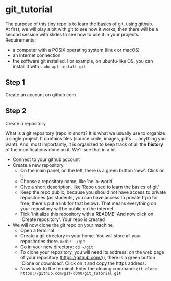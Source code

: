 # git_tutorial
The purpose of this tiny repo is to learn the basics of git, using github.  
At first, we will play a bit with git to see how it works, then there will be a second session with slides to see how to use it in your projects.
Requirements:
+ a computer with a POSIX operating system (linux or macOS)
+ an internet connection
+ the software git installed. For example, on ubuntu-like OS, you can install it with `sudo apt install git`


## Step 1
Create an account on github.com

## Step 2
Create a repository

What is a git repository (repo in short)? 
It is what we usually use to organize a single project. It contains files (source code, images, pdfs .... anything you want).
And, most importantly, it is organized to keep track of all the __history__ of the modifications done on it.
We'll see that in a bit

+ Connect to your github account
+ Create a new repository. 
  + On the main panel, on the left, there is a green button 'new'. Click on it
  + Choose a repository name, like 'hello-world'
  + Give a short description, like 'Repo used to learn the basics of git'
  + Keep the repo public, because you should not have access to private repositories (as students, you can have access to private frpo for free, there's put a link for that below).
  That means everything on your repository will be public on the internet.
  + Tick 'Initialize this repository with a README'
  And now click on 'Create repository'. Your repo is created
+ We will now clone the git repo on your machine.
  + Open a terminal
  + Create a git directory in your home. You will store all your repositories there. `mkdir ~/git`
  + Go in your new directory: `cd ~/git`
  + To clone your repository, you will need its address: on the web page of your repository (https://github.com/<your-name>/<your-repo-name>), there is a green button 'Clone or download'. Click on it and copy the https address.
  + Now back to the terminal. Enter the cloning command: `git clone https://github.com/g1t-d3m0/git_tutorial.git`
  
